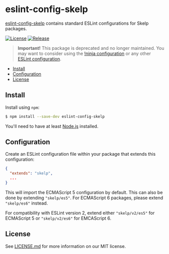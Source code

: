 # eslint-config-skelp

[eslint-config-skelp](https://github.com/neocotic/eslint-config-skelp) contains standard ESLint configurations for Skelp
packages.

[![License](https://img.shields.io/npm/l/eslint-config-skelp.svg?style=flat-square)](https://github.com/neocotic/eslint-config-skelp/blob/master/LICENSE.md)
[![Release](https://img.shields.io/npm/v/eslint-config-skelp.svg?style=flat-square)](https://www.npmjs.com/package/eslint-config-skelp)

> **Important!** This package is deprecated and no longer maintained. You may want to consider using the
[!ninja configuration](https://github.com/NotNinja/eslint-config-notninja) or any other
[ESLint configuration](https://npms.io/search?q=eslint-config).

* [Install](#install)
* [Configuration](#configuration)
* [License](#license)

## Install

Install using `npm`:

``` bash
$ npm install --save-dev eslint-config-skelp
```

You'll need to have at least [Node.js](https://nodejs.org) installed.

## Configuration

Create an ESLint configuration file within your package that extends this configuration:

``` json
{
  "extends": "skelp",
  ...
}
```

This will import the ECMAScript 5 configuration by default. This can also be done by extending `"skelp/es5"`. For
ECMAScript 6 packages, please extend `"skelp/es6"` instead.

For compatibility with ESLint version 2, extend either `"skelp/v2/es5"` for ECMAScript 5 or `"skelp/v2/es6"` for
EMCAScript 6.

## License

See [LICENSE.md](https://github.com/neocotic/eslint-config-skelp/raw/master/LICENSE.md) for more information on our MIT
license.
